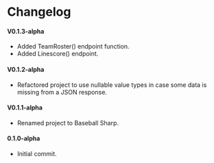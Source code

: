 # Changelog

#### V0.1.3-alpha

- Added TeamRoster() endpoint function.
- Added Linescore() endpoint.

#### V0.1.2-alpha

- Refactored project to use nullable value types in case some data is missing from a JSON response.

#### V0.1.1-alpha

- Renamed project to Baseball Sharp.

#### 0.1.0-alpha

- Initial commit.